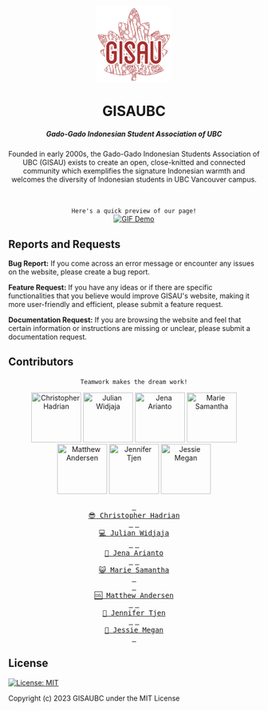 <div align="center">
<img src="client/src/assets/gisau-logo/gisau.png" width="150" height="150"/>

# GISAUBC

##### Gado-Gado Indonesian Student Association of UBC

Founded in early 2000s, the Gado-Gado Indonesian Students Association of UBC (GISAU) exists to create an open, close-knitted and connected community which exemplifies the signature Indonesian warmth and welcomes the diversity of Indonesian students in UBC Vancouver campus.

<br/>

`Here's a quick preview of our page!`
<br/>
[![GIF Demo](client/src/assets/ReadMe/demo_preview.gif)](https://www.gisaubc.com)

</div>

## Reports and Requests

**Bug Report:** If you come across an error message or encounter any issues on the website, please create a bug report.

**Feature Request:** If you have any ideas or if there are specific functionalities that you believe would improve GISAU's website, making it more user-friendly and efficient, please submit a feature request.

**Documentation Request:** If you are browsing the website and feel that certain information or instructions are missing or unclear, please submit a documentation request.

## Contributors

<div align="center">

`Teamwork makes the dream work!`
<br/>

<a href="https://github.com/chrishadrian"><img src="https://avatars.githubusercontent.com/u/65900990?v=4" title="Christopher Hadrian" width="100" height="100"></a>
<a href="https://github.com/Julian-UBC"><img src="https://avatars.githubusercontent.com/u/84741001?v=4" title="Julian Widjaja" width="100" height="100"></a>
<a href="https://github.com/jenaarianto"><img src="https://avatars.githubusercontent.com/u/91300516?v=4" title="Jena Arianto" width="100" height="100"></a>
<a href="https://github.com/msamanthaf"><img src="https://avatars.githubusercontent.com/u/104884933?v=4" title="Marie Samantha" width="100" height="100"></a>
<br/>
<a href="https://github.com/MatthewAnder"><img src="https://avatars.githubusercontent.com/u/93026560?v=4" title="Matthew Andersen" width="100" height="100"></a>
<a href="https://github.com/Kirby7777"><img src="https://avatars.githubusercontent.com/u/129033549?v=4" title="Jennifer Tjen" width="100" height="100"></a>
<a href="https://github.com/jessiemgn"><img src="https://avatars.githubusercontent.com/u/136426370?v=4" title="Jessie Megan" width="100" height="100"></a>

[<kbd> <br> :sunglasses: Christopher Hadrian <br> </kbd>](https://github.com/chrishadrian)
[<kbd> <br> :computer: Julian Widjaja <br> </kbd>](https://github.com/Julian-UBC)
[<kbd> <br> :art: Jena Arianto <br> </kbd>](https://github.com/jenaarianto)
[<kbd> <br> :smiley_cat: Marie Samantha <br> </kbd>](https://github.com/msamanthaf)
<br/>
[<kbd> <br> :cool: Matthew Andersen <br> </kbd>](https://github.com/MatthewAnder)
[<kbd> <br> 🍵 Jennifer Tjen <br> </kbd>](https://github.com/JenniferTjen)
[<kbd> <br> 🍬 Jessie Megan <br> </kbd>](https://github.com/jessiemgn)

</div>

## License

[![License: MIT](https://img.shields.io/badge/License-MIT-yellow.svg)](https://opensource.org/licenses/MIT)

Copyright (c) 2023 GISAUBC under the MIT License
